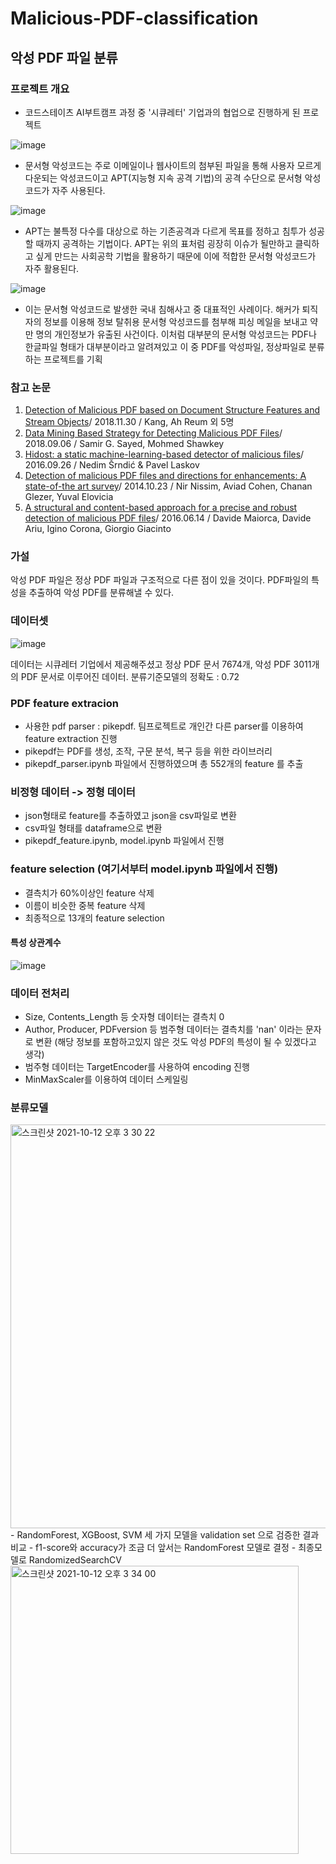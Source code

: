 # Malicious-PDF-classification

## 악성 PDF 파일 분류

### 프로젝트 개요
- 코드스테이츠 AI부트캠프 과정 중 '시큐레터' 기업과의 협업으로 진행하게 된 프로젝트

![image](https://user-images.githubusercontent.com/75903850/136335506-42500eb2-fd72-40e2-bdd6-4cd8612a6812.png)
- 문서형 악성코드는 주로 이메일이나 웹사이트의 첨부된 파일을 통해 사용자 모르게 다운되는 악성코드이고 APT(지능형 지속 공격 기법)의 공격 수단으로 문서형 악성코드가 자주 사용된다.

![image](https://user-images.githubusercontent.com/75903850/136338107-f9899bc4-44e8-4c77-bb22-da14e808230a.png)
- APT는 불특정 다수를 대상으로 하는 기존공격과 다르게 목표를 정하고 침투가 성공할 때까지 공격하는 기법이다. APT는 위의 표처럼 굉장히 이슈가 될만하고 클릭하고 싶게 만드는 사회공학 기법을 활용하기 때문에 이에 적합한 문서형 악성코드가 자주 활용된다.

![image](https://user-images.githubusercontent.com/75903850/136344022-798df59a-fe83-4886-a69f-596f31bebcce.png)
- 이는 문서형 악성코드로 발생한 국내 침해사고 중 대표적인 사례이다. 해커가 퇴직자의 정보를 이용해 정보 탈취용 문서형 악성코드를 첨부해 피싱 메일을 보내고 약 만 명의 개인정보가 유출된 사건이다. 이처럼 대부분의 문서형 악성코드는 PDF나 한글파일 형태가 대부분이라고 알려져있고 이 중 PDF를 악성파일, 정상파일로 분류하는 프로젝트를 기획

### 참고 논문
1. [Detection of Malicious PDF based on Document Structure Features and Stream Objects](https://www.koreascience.or.kr/article/JAKO201809355933293.pdf)/ 2018.11.30 / Kang, Ah Reum 외 5명
2. [Data Mining Based Strategy for Detecting Malicious PDF Files](https://ieeexplore.ieee.org/document/8455965)/ 2018.09.06 / Samir G. Sayed, Mohmed Shawkey
3. [Hidost: a static machine-learning-based detector of malicious files](https://link.springer.com/content/pdf/10.1186/s13635-016-0045-0.pdf)/ 2016.09.26 / Nedim Šrndić & Pavel Laskov 
4. [Detection of malicious PDF files and directions for enhancements: A state-of-the art survey](https://www.sciencedirect.com/science/article/pii/S0167404814001606?casa_token=ewyvSRQBFmkAAAAA:DpxW4KmaPbM0oe8n6z2oObI7eIzUsVuwhGz_gy8gSqLstniQhuwShjqFT-je9Ol7T7AY_MZ4VXA)/ 2014.10.23 / Nir Nissim, Aviad Cohen, Chanan Glezer, Yuval Elovicia
5. [A structural and content-based approach for a precise and robust detection of malicious PDF files](https://ieeexplore.ieee.org/abstract/document/7509925?casa_token=pCxlt1XsOoEAAAAA:3_QC0TeTuFg49lV46evto3db1HCUMqTcYczFHYCX-3bQmo_6XPdI7_YVUJPEu1CZxeynzQTt974)/ 2016.06.14 / Davide Maiorca, Davide Ariu, Igino Corona, Giorgio Giacinto

### 가설
악성 PDF 파일은 정상 PDF 파일과 구조적으로 다른 점이 있을 것이다. PDF파일의 특성을 추출하여 악성 PDF를 분류해낼 수 있다.

### 데이터셋
![image](https://user-images.githubusercontent.com/75903850/136900239-006ff90f-0467-40d6-b8d9-0eff7c900996.png)    

데이터는 시큐레터 기업에서 제공해주셨고 정상 PDF 문서 7674개, 악성 PDF 3011개의 PDF 문서로 이루어진 데이터.
분류기준모델의 정확도 : 0.72

### PDF feature extracion
- 사용한 pdf parser : pikepdf. 팀프로젝트로 개인간 다른 parser를 이용하여 feature extraction 진행
- pikepdf는 PDF를 생성, 조작, 구문 분석, 복구 등을 위한 라이브러리
- pikepdf_parser.ipynb 파일에서 진행하였으며 총 552개의 feature 를 추출

### 비정형 데이터 -> 정형 데이터
- json형태로 feature를 추출하였고 json을 csv파일로 변환
- csv파일 형태를 dataframe으로 변환
- pikepdf_feature.ipynb, model.ipynb 파일에서 진행

### feature selection (여기서부터 model.ipynb 파일에서 진행)
- 결측치가 60%이상인 feature 삭제
- 이름이 비슷한 중복 feature 삭제
- 최종적으로 13개의 feature selection

#### 특성 상관계수
![image](https://user-images.githubusercontent.com/75903850/136902218-27339c66-1673-428d-a529-51877db6f4f8.png)

### 데이터 전처리
- Size, Contents_Length 등 숫자형 데이터는 결측치 0
- Author, Producer, PDFversion 등 범주형 데이터는 결측치를 'nan' 이라는 문자로 변환 (해당 정보를 포함하고있지 않은 것도 악성 PDF의 특성이 될 수 있겠다고 생각)
- 범주형 데이터는 TargetEncoder를 사용하여 encoding 진행
- MinMaxScaler를 이용하여 데이터 스케일링

### 분류모델
<img width="646" alt="스크린샷 2021-10-12 오후 3 30 22" src="https://user-images.githubusercontent.com/75903850/136903665-88311453-ce3b-4f22-bc9b-ee5b48ad4cef.png">
- RandomForest, XGBoost, SVM 세 가지 모델을 validation set 으로 검증한 결과 비교
- f1-score와 accuracy가 조금 더 앞서는 RandomForest 모델로 결정
- 최종모델로 RandomizedSearchCV
<img width="461" alt="스크린샷 2021-10-12 오후 3 34 00" src="https://user-images.githubusercontent.com/75903850/136904115-34eae127-a4bd-4c15-85cd-c24fe82fa9a0.png">

